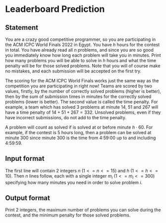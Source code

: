 # Leaderboard Prediction

## Statement

You are a crazy good competitive programmer, so you are participating in the ACM ICPC World Finals 2022 in Egypt. You have $h$ hours for the contest in total. You have already read all $n$ problems, and since you are so good you immediately know how long each problem will take you in minutes. Print how many problems you will be able to solve in $h$ hours and what the time penalty will be for those solved problems. Note that you will of course make no mistakes, and each submission will be accepted on the first try.

The scoring for the ACM ICPC World Finals works just the same way as the competition you are participating in right now! Teams are scored by two values, firstly, by the number of correctly solved problems (higher is better), then by the sum of submission times in minutes for the correctly solved problems (lower is better). The second value is called the time penalty. For example, a team which has solved 3 problems at minute 14, 51 and 267 will have a time penalty of $14+51+267=332$. Unsolved problems, even if they have incorrect submissions, do not add to the time penalty.

A problem will count as solved if is solved at or before minute $h \cdot 60$. For example, if the contest is 5 hours long, then a problem can be solved at minute 300 since minute 300 is the time from 4:59:00 up to and including 4:59:59.

## Input format

The first line will contain 2 integers $n$ ($1 <= n <= 15$) and $h$ ($1 <= h <= 10$).
Then $n$ lines follow, each with a single integer $m_i$ ($1 <= m_i <= 300$) specifying how many minutes you need in order to solve problem $i$. 

## Output format

Print 2 integers, the maximum number of problems you can solve during the contest, and the minimum penalty for those solved problems. 
